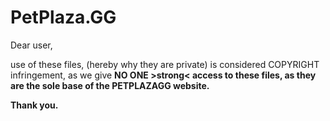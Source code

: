 # PetPlaza.GG

Dear user, 

use of these files, (hereby why they are private) is considered COPYRIGHT infringement, as we give <strong> NO ONE >strong< access to these files, as they are the sole base of the PETPLAZAGG website.

Thank you.

